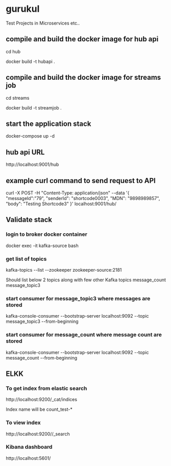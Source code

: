 # gurukul
Test Projects in Microservices etc..

## compile and build the docker image for hub api
cd hub

docker build -t hubapi .

## compile and build the docker image for streams job
cd streams

docker build -t streamjob .


## start the application stack

docker-compose up -d

## hub api URL

http://localhost:9001/hub

## example curl command to send request to API
curl -X POST  -H "Content-Type: application/json" --data '{ "messageId":"79", "senderId": "shortcode0003", "MDN": "9898989857", "body": "Testing Shortcode3" }' localhost:9001/hub/

## Validate stack

### login to broker docker container

docker exec -it kafka-source bash

### get list of topics

kafka-topics --list  --zookeeper zookeeper-source:2181

Should list below 2 topics along with few other Kafka topics
	message_count
	message_topic3

### start consumer for message_topic3 where messages are stored

kafka-console-consumer --bootstrap-server localhost:9092 --topic message_topic3 --from-beginning

### start consumer for message_count where message count are stored

kafka-console-consumer --bootstrap-server localhost:9092 --topic message_count --from-beginning

## ELKK

### To get index from elastic search

 http://localhost:9200/_cat/indices
 
 Index name will be count_test-*
 
 ### To view index 
 
 http://localhost:9200/<index name>/_search
 
 ### Kibana dashboard
 
  http://localhost:5601/
  
 


